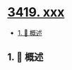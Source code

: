 # [3419. xxx](https://github.com/Tdahuyou/TNotes.leetcode/tree/main/notes/3419.%20xxx)

<!-- region:toc -->

- [1. 📝 概述](#1--概述)

<!-- endregion:toc -->

## 1. 📝 概述
